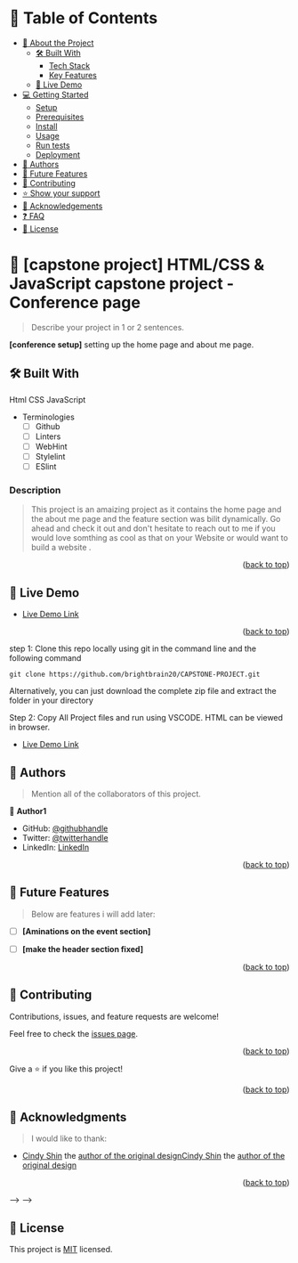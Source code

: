 <a name="readme-top"></a>

<!--
HOW TO USE:
This is an example of how you may give instructions on setting up your project locally.

Modify this file to match your project and remove sections that don't apply.

REQUIRED SECTIONS:
- Table of Contents
- About the Project
  - Built With
  - Live Demo
- Getting Started
- Authors
- Future Features
- Contributing
- Show your support
- Acknowledgements
- License

After you're finished please remove all the comments and instructions!
-->

<!-- <div align="center">

  <img src="murple_logo.png" alt="logo" width="140"  height="auto" />
  <br/>

  <h3><b>Microverse README Template</b></h3>

</div> -->

<!-- TABLE OF CONTENTS -->

# 📗 Table of Contents

- [📖 About the Project](#about-project)
  - [🛠 Built With](#built-with)
    - [Tech Stack](#tech-stack)
    - [Key Features](#key-features)
  - [🚀 Live Demo](#live-demo)
- [💻 Getting Started](#getting-started)
  - [Setup](#setup)
  - [Prerequisites](#prerequisites)
  - [Install](#install)
  - [Usage](#usage)
  - [Run tests](#run-tests)
  - [Deployment](#triangular_flag_on_post-deployment)
- [👥 Authors](#authors)
- [🔭 Future Features](#future-features)
- [🤝 Contributing](#contributing)
- [⭐️ Show your support](#support)
- [🙏 Acknowledgements](#acknowledgements)
- [❓ FAQ](#faq)
- [📝 License](#license)

<!-- PROJECT DESCRIPTION -->

# 📖 [capstone project] <a name="about-project">HTML/CSS & JavaScript capstone project - Conference page</a>

> Describe your project in 1 or 2 sentences.

**[conference setup]** setting up the home page and about me page.

## 🛠 Built With
 <a name="built-with">Html</a>
 <a name="built-with">CSS</a>
<a name="built-with">JavaScript</a>

- Terminologies
  - [ ] Github
  - [ ] Linters
  - [ ] WebHint
  - [ ] Stylelint
  - [ ] ESlint
<!-- ### Tech Stack <a name="tech-stack"></a>

> Describe the tech stack and include only the relevant sections that apply to your project.

<details>
  <summary>Client</summary>
  <ul>
    <li><a href="https://reactjs.org/">React.js</a></li>
  </ul>
</details>

<details>
  <summary>Server</summary>
  <ul>
    <li><a href="https://expressjs.com/">Express.js</a></li>
  </ul>
</details>

<details>
<summary>Database</summary>
  <ul>
    <li><a href="https://www.postgresql.org/">PostgreSQL</a></li>
  </ul>
</details>

<!-- Features -->

<!-- ### Key Features <a name="key-features"></a> -->

### Description 

 > This project is an amaizing  project as it contains the home page and the about me page and the feature section was bilit dynamically. Go ahead and check it out and don't hesitate to reach out to me if you would love somthing as cool as that on your Website or would want to build a website .


<p align="right">(<a href="#readme-top">back to top</a>)</p> 

<!-- LIVE DEMO -->

## 🚀 Live Demo <a name="live-demo"></a>



- [Live Demo Link]( https://brightbrain20.github.io/CAPSTONE-PROJECT/)

<p align="right">(<a href="#readme-top">back to top</a>)</p>

<!-- GETTING STARTED -->

step 1:
Clone this repo locally using git in the command line and the following command

```
git clone https://github.com/brightbrain20/CAPSTONE-PROJECT.git
```

Alternatively, you can just download the complete zip file and extract the folder in your directory

Step 2:
Copy All Project files and run using VSCODE. HTML can be viewed in browser.

- [Live Demo Link]( https://www.loom.com/share/7bbe6d1ff4d748efb5ab68b79d13d19f)


<!-- AUTHORS -->

## 👥 Authors <a name="authors"></a>

> Mention all of the collaborators of this project.

👤 **Author1**

- GitHub: [@githubhandle](https://github.com/brightbrain20)
- Twitter: [@twitterhandle](https://twitter.com/BrightEzeamaka)
- LinkedIn: [LinkedIn](https://www.linkedin.com/in/bright-ezeamaka-752837237/)



<p align="right">(<a href="#readme-top">back to top</a>)</p>

<!-- FUTURE FEATURES -->

 ## 🔭 Future Features <a name="future-features"></a>

> Below are features  i will add later:

- [ ] **[Aminations on the event section]**
- [ ] **[make the header section fixed]**


<p align="right">(<a href="#readme-top">back to top</a>)</p> 

<!-- CONTRIBUTING -->

## 🤝 Contributing <a name="contributing"></a>


Contributions, issues, and feature requests are welcome!

Feel free to check the [issues page](../../issues/).

<p align="right">(<a href="#readme-top">back to top</a>)</p>

<!-- SUPPORT -->
Give a ⭐️ if you like this project!

<p align="right">(<a href="#readme-top">back to top</a>)</p>

<!-- ACKNOWLEDGEMENTS -->

## 🙏 Acknowledgments <a name="acknowledgements"></a>

> I would like to thank: 
- [Cindy Shin](https://www.behance.net/adagio07) the [author of the original design](https://www.behance.net/gallery/29845175/CC-Global-Summit-2015)[Cindy Shin](https://www.behance.net/adagio07) the [author of the original design](https://www.behance.net/gallery/29845175/CC-Global-Summit-2015)


<p align="right">(<a href="#readme-top">back to top</a>)</p> --> -->

<!-- LICENSE -->

 ## 📝 License <a name="license"></a>

This project is [MIT](https://github.com/brightbrain20/capstone-project/new/master) licensed. 


<!-- _NOTE: we recommend using the [MIT license](https://choosealicense.com/licenses/mit/) - you can set it up quickly by [using templates available on GitHub](https://docs.github.com/en/communities/setting-up-your-project-for-healthy-contributions/adding-a-license-to-a-repository). You can also use [any other license](https://choosealicense.com/licenses/) if you wish._ -->

<!-- <p align="right">(<a href="#readme-top">back to top</a>)</p> -->
